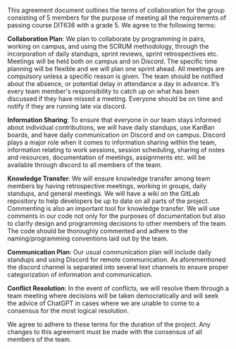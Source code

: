 This agreement document outlines the terms of collaboration for the group consisting of 5 members for the purpose of meeting all the requirements of passing course DIT636 with a grade 5. We agree to the following terms:

**Collaboration Plan**: We plan to collaborate by programming in pairs, working on campus, and using the SCRUM methodology, through the incorporation of daily standups, sprint reviews, sprint retrospectives etc. Meetings will be held both on campus and on Discord. The specific time planning will be flexible and we will plan one sprint ahead. All meetings are compulsory unless a specific reason is given. The team should be notified about the absence, or potential delay in attendance a day in advance. It’s every team member's responsibility to catch up on what has been discussed if they have missed a meeting. Everyone should be on time and notify if they are running late via discord.

**Information Sharing**: To ensure that everyone in our team stays informed about individual contributions, we will have daily standups, use KanBan boards, and have daily communication on Discord and on campus. Discord plays a major role when it comes to information sharing within the team, information relating to work sessions, session scheduling, sharing of notes and resources, documentation of meetings, assignments etc. will be available through discord to all members of the team. 

**Knowledge Transfer**: We will ensure knowledge transfer among team members by having retrospective meetings, working in groups, daily standups, and general meetings. We will have a wiki on the GitLab repository to help developers be up to date on all parts of the project. Commenting is also an important tool for knowledge transfer. We will use comments in our code not only for the purposes of documentation but also to clarify design and programming decisions to other members of the team. The code should be thoroughly commented and adhere to the naming/programming conventions laid out by the team. 

**Communication Plan**: Our usual communication plan will include daily standups and using Discord for remote communication. As aforementioned the discord channel is separated into several text channels to ensure proper categorization of information and communication.

**Conflict Resolution**: In the event of conflicts, we will resolve them through a team meeting where decisions will be taken democratically and will seek the advice of ChatGPT in cases where we are unable to come to a consensus for the most logical resolution.

We agree to adhere to these terms for the duration of the project. Any changes to this agreement must be made with the consensus of all members of the team.

